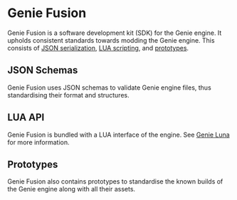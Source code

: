 # Genie Fusion

Genie Fusion is a software development kit (SDK) for the Genie engine.
It upholds consistent standards towards modding the Genie engine.
This consists of [JSON serialization](#json-schemas), [LUA scripting](#lua-api), and [prototypes](#prototypes).

## JSON Schemas
Genie Fusion uses JSON schemas to validate Genie engine files, thus standardising their format and structures.

## LUA API
Genie Fusion is bundled with a LUA interface of the engine. See [Genie Luna](Genie-Luna) for more information.

## Prototypes
Genie Fusion also contains prototypes to standardise the known builds of the Genie engine along with all their assets.
